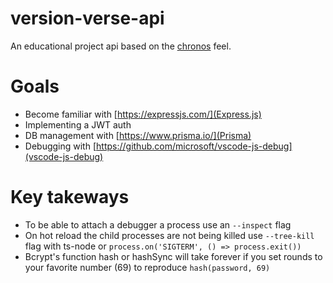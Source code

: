 # version-verse-api

An educational project api based on the [chronos](https://chronos.framer.website/) feel.

# Goals

- Become familiar with [https://expressjs.com/](Express.js)
- Implementing a JWT auth
- DB management with [https://www.prisma.io/](Prisma)
- Debugging with [https://github.com/microsoft/vscode-js-debug](vscode-js-debug)

# Key takeways

- To be able to attach a debugger a process use an `--inspect` flag
- On hot reload the child processes are not being killed use `--tree-kill` flag with ts-node or `process.on('SIGTERM', () => process.exit())`
- Bcrypt's function hash or hashSync will take forever if you set rounds to your favorite number (69) to reproduce `hash(password, 69)`
